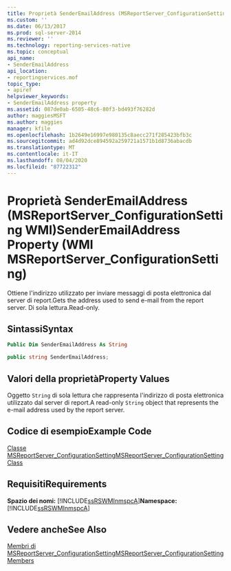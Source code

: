 ```yaml
---
title: Proprietà SenderEmailAddress (MSReportServer_ConfigurationSetting WMI) | Microsoft Docs
ms.custom: ''
ms.date: 06/13/2017
ms.prod: sql-server-2014
ms.reviewer: ''
ms.technology: reporting-services-native
ms.topic: conceptual
api_name:
- SenderEmailAddress
api_location:
- reportingservices.mof
topic_type:
- apiref
helpviewer_keywords:
- SenderEmailAddress property
ms.assetid: 087de0ab-6505-48c6-80f3-bd493f76282d
author: maggiesMSFT
ms.author: maggies
manager: kfile
ms.openlocfilehash: 1b2649e16997e980135c8aecc271f285423bfb3c
ms.sourcegitcommit: ad4d92dce894592a259721a1571b1d8736abacdb
ms.translationtype: MT
ms.contentlocale: it-IT
ms.lasthandoff: 08/04/2020
ms.locfileid: "87722312"
---
```

# <a name="senderemailaddress-property-wmi-msreportserver_configurationsetting"></a><span data-ttu-id="4d2ba-102">Proprietà SenderEmailAddress (MSReportServer_ConfigurationSetting WMI)</span><span class="sxs-lookup"><span data-stu-id="4d2ba-102">SenderEmailAddress Property (WMI MSReportServer_ConfigurationSetting)</span></span>
  <span data-ttu-id="4d2ba-103">Ottiene l'indirizzo utilizzato per inviare messaggi di posta elettronica dal server di report.</span><span class="sxs-lookup"><span data-stu-id="4d2ba-103">Gets the address used to send e-mail from the report server.</span></span> <span data-ttu-id="4d2ba-104">Di sola lettura.</span><span class="sxs-lookup"><span data-stu-id="4d2ba-104">Read-only.</span></span>  
  
## <a name="syntax"></a><span data-ttu-id="4d2ba-105">Sintassi</span><span class="sxs-lookup"><span data-stu-id="4d2ba-105">Syntax</span></span>  
  
```vb  
Public Dim SenderEmailAddress As String  
```  
  
```csharp  
public string SenderEmailAddress;  
```  
  
## <a name="property-values"></a><span data-ttu-id="4d2ba-106">Valori della proprietà</span><span class="sxs-lookup"><span data-stu-id="4d2ba-106">Property Values</span></span>  
 <span data-ttu-id="4d2ba-107">Oggetto `String` di sola lettura che rappresenta l'indirizzo di posta elettronica utilizzato dal server di report.</span><span class="sxs-lookup"><span data-stu-id="4d2ba-107">A read-only `String` object that represents the e-mail address used by the report server.</span></span>  
  
## <a name="example-code"></a><span data-ttu-id="4d2ba-108">Codice di esempio</span><span class="sxs-lookup"><span data-stu-id="4d2ba-108">Example Code</span></span>  
 [<span data-ttu-id="4d2ba-109">Classe MSReportServer_ConfigurationSetting</span><span class="sxs-lookup"><span data-stu-id="4d2ba-109">MSReportServer_ConfigurationSetting Class</span></span>](msreportserver-configurationsetting-class.md)  
  
## <a name="requirements"></a><span data-ttu-id="4d2ba-110">Requisiti</span><span class="sxs-lookup"><span data-stu-id="4d2ba-110">Requirements</span></span>  
 <span data-ttu-id="4d2ba-111">**Spazio dei nomi:** [!INCLUDE[ssRSWMInmspcA](../../includes/ssrswminmspca-md.md)]</span><span class="sxs-lookup"><span data-stu-id="4d2ba-111">**Namespace:** [!INCLUDE[ssRSWMInmspcA](../../includes/ssrswminmspca-md.md)]</span></span>  
  
## <a name="see-also"></a><span data-ttu-id="4d2ba-112">Vedere anche</span><span class="sxs-lookup"><span data-stu-id="4d2ba-112">See Also</span></span>  
 [<span data-ttu-id="4d2ba-113">Membri di MSReportServer_ConfigurationSetting</span><span class="sxs-lookup"><span data-stu-id="4d2ba-113">MSReportServer_ConfigurationSetting Members</span></span>](msreportserver-configurationsetting-members.md)  
  
  
